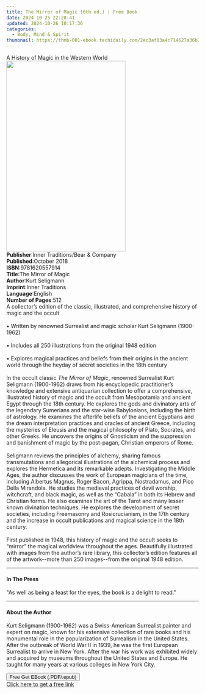 ```yaml
---
title: The Mirror of Magic (6th ed.) | Free Book
date: 2024-10-25 22:28:41
updated: 2024-10-26 10:17:36
categories:
  - Body, Mind & Spirit
thumbnail: https://thmb-001-ebook.techidaily.com/2ec3af03a4c714627a36b2a1b749c7beb725684916675019d4598290a6e04d14.jpg
---
```

<main id="book-container">
  <div class="flex flex-col">
    <div class="book-brief flex-1 py-6 px-4 sm:p-6 md:py-10 md:px-8">
      <!-- brief-->
      <div class="book-brief-main">A History of Magic in the Western World</div>
    </div>
    <div
      class="book-meta-info flex-1 grid gap-4 col-start-1 col-end-3 row-start-1 sm:mb-6 sm:grid-cols-4 lg:gap-6 lg:col-start-2 lg:row-end-6 lg:row-span-6 lg:mb-0"
    >
      <div
        class="book-meta-info-left place-content-center mt-4 p-4 text-sm leading-6 col-start-2 col-span-2 dark:text-slate-400"
      >
        <img
          class="w-full h-500 object-cover rounded-lg sm:h-255 sm:col-span-2 lg:col-span-full"
          src="https://img-001-ebook.techidaily.com/906126c49e9b01904270ebbfe15bccfc13ae43558a237e1c1099e45f2b1794c9.jpg"
          alt=""
          width="312"
          height="500"
        />
      </div>
      <div
        class="book-meta-info-right mt-2 col-start-1 row-start-2 col-span-3 self-center"
      >
        <!-- meta data  -->
        <div class="flex flex-col px-4 md:px-8">
          <div class="flex-1">
            <strong>Publisher</strong>:<span class="px-2"
              >Inner Traditions/Bear &amp; Company</span
            >
          </div>
          <div class="flex-1">
            <strong>Published</strong>:<span class="px-2">October 2018</span>
          </div>
          <div class="flex-1">
            <strong>ISBN</strong>:<span class="px-2">9781620557914</span>
          </div>
          <div class="flex-1">
            <strong>Title</strong>:<span class="px-2">The Mirror of Magic</span>
          </div>
          <div class="flex-1">
            <strong>Author</strong>:<span class="px-2">Kurt Seligmann</span>
          </div>
          <div class="flex-1">
            <strong>Imprint</strong>:<span class="px-2">Inner Traditions</span>
          </div>
          <div class="flex-1">
            <strong>Language</strong>:<span class="px-2">English</span>
          </div>
          <div class="flex-1">
            <strong>Number of Pages</strong>:<span class="px-2">512</span>
          </div>
        </div>
      </div>
    </div>
    <div class="book-description flex-1 py-6 px-4 sm:p-6 md:py-10 md:px-8">
      <div class="book-description-main">
        <div accordion-content="" id="description">
          A collector’s edition of the classic, illustrated, and comprehensive
          history of magic and the occult <br /><br />• Written by renowned
          Surrealist and magic scholar Kurt Seligmann (1900-1962) <br /><br />•
          Includes all 250 illustrations from the original 1948 edition
          <br /><br />• Explores magical practices and beliefs from their
          origins in the ancient world through the heyday of secret societies in
          the 18th century <br /><br />In the occult classic
          <i>The Mirror of Magic</i>, renowned Surrealist Kurt Seligmann
          (1900-1962) draws from his encyclopedic practitioner’s knowledge and
          extensive antiquarian collection to offer a comprehensive, illustrated
          history of magic and the occult from Mesopotamia and ancient Egypt
          through the 18th century. He explores the gods and divinatory arts of
          the legendary Sumerians and the star-wise Babylonians, including the
          birth of astrology. He examines the afterlife beliefs of the ancient
          Egyptians and the dream interpretation practices and oracles of
          ancient Greece, including the mysteries of Eleusis and the magical
          philosophy of Plato, Socrates, and other Greeks. He uncovers the
          origins of Gnosticism and the suppression and banishment of magic by
          the post-pagan, Christian emperors of Rome. <br /><br />Seligmann
          reviews the principles of alchemy, sharing famous transmutations and
          allegorical illustrations of the alchemical process and explores the
          Hermetica and its remarkable adepts. Investigating the Middle Ages,
          the author discusses the work of European magicians of the time,
          including Albertus Magnus, Roger Bacon, Agrippa, Nostradamus, and Pico
          Della Mirandola. He studies the medieval practices of devil worship,
          witchcraft, and black magic, as well as the “Cabala” in both its
          Hebrew and Christian forms. He also examines the art of the Tarot and
          many lesser known divination techniques. He explores the development
          of secret societies, including Freemasonry and Rosicrucianism, in the
          17th century and the increase in occult publications and magical
          science in the 18th century. <br /><br />First published in 1948, this
          history of magic and the occult seeks to “mirror” the magical
          worldview throughout the ages. Beautifully illustrated with images
          from the author’s rare library, this collector’s edition features all
          of the artwork--more than 250 images--from the original 1948 edition.
        </div>
        <div class="accordion-fader"></div>
      </div>
    </div>
    <div class="book-excerpts flex-1 py-6 px-4 sm:p-6 md:py-10 md:px-8">
      <!-- excerpts-->
      <div class="book-excerpts-main">
        <hr />
        <h4 class="placeholder placeholder-heading">
          <span>In The Press</span>
        </h4>
        <p>
          "As well as being a feast for the eyes, the book is a delight to
          read."
        </p>
      </div>
    </div>
    <div class="book-about-author flex-1 py-6 px-4 sm:p-6 md:py-10 md:px-8">
      <!-- about author-->
      <div class="book-main-author-main">
        <hr />
        <h4 class="placeholder placeholder-heading">
          <span>About the Author</span>
        </h4>
        <p>
          Kurt Seligmann (1900-1962) was a Swiss-American Surrealist painter and
          expert on magic, known for his extensive collection of rare books and
          his monumental role in the popularization of Surrealism in the United
          States. After the outbreak of World War II in 1939, he was the first
          European Surrealist to arrive in New York. After the war his work was
          exhibited widely and acquired by museums throughout the United States
          and Europe. He taught for many years at various colleges in New York
          City.
        </p>
      </div>
    </div>
    <div class="book-free-get flex-1 py-6 px-4 sm:p-6 md:py-10 md:px-8">
      <button
        id="btn-free-get"
        class="bg-blue-500 hover:bg-blue-700 text-white font-bold py-2 px-4 rounded"
      >
        Free Get EBook (.PDF/.epub)
      </button>
      <div id="countdown-display" class="px-2 text-lg mt-2"></div>
      <a
        id="free-link"
        class="hidden bg-blue-500 hover:bg-blue-700 text-white font-bold py-2 px-4 rounded"
        href="https://www.ebooks.com/en-us/book/96028113/the-mirror-of-magic/kurt-seligmann/"
        target="_blank"
        >Click here to get a free link</a
      >
    </div>
    <script>
      let countdownTime = 0;
      let countdownInterval = null;
      document
        .getElementById('btn-free-get')
        .addEventListener('click', startCountdown);
      function startCountdown() {
        countdownTime = new Date().getTime() + 60000 * 3;
        countdownInterval = setInterval(updateCountdown, 1000);
        document.getElementById('btn-free-get').disabled = true;
        document
          .getElementById('btn-free-get')
          .classList.add('bg-gray-500', 'cursor-not-allowed');
      }
      function updateCountdown() {
        let currentTime = new Date().getTime();
        let timeLeft = countdownTime - currentTime;
        let secondsLeft = Math.floor(timeLeft / 1000);
        document.getElementById('countdown-display').innerHTML =
          `Remaining time: ${secondsLeft} seconds.`;
        if (secondsLeft <= 0) {
          clearInterval(countdownInterval);
          document.getElementById('btn-free-get').classList.add('hidden');
          document.getElementById('free-link').classList.remove('hidden');
          document.getElementById('countdown-display').innerHTML = '';
        }
      }
    </script>
  </div>
</main>
